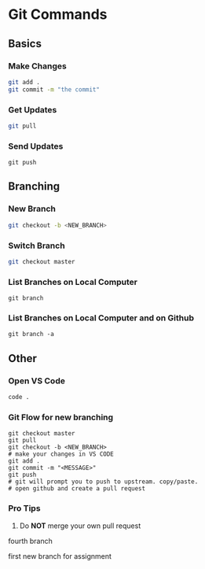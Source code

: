 # Git Commands

## Basics 
### Make Changes
```bash
git add .
git commit -m "the commit"
```

### Get Updates
```bash
git pull
```

### Send Updates
```
git push
```

## Branching
### New Branch
```bash
git checkout -b <NEW_BRANCH>
```

### Switch Branch
```bash
git checkout master
```

### List Branches on Local Computer
```
git branch
```

### List Branches on Local Computer and on Github
```
git branch -a 
```

## Other
### Open VS Code
```bash
code .
```

### Git Flow for new branching
```
git checkout master
git pull
git checkout -b <NEW_BRANCH>
# make your changes in VS CODE
git add .
git commit -m "<MESSAGE>"
git push
# git will prompt you to push to upstream. copy/paste.
# open github and create a pull request
```

### Pro Tips
1. Do **NOT** merge your own pull request

fourth branch

first new branch for assignment